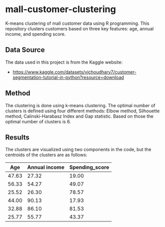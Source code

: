 # mall-customer-clustering
K-means clustering of mall customer data using R programming. This repository clusters customers based on three key features: age, annual income, and spending score.

## Data Source

The data used in this project is from the Kaggle website:

- https://www.kaggle.com/datasets/vjchoudhary7/customer-segmentation-tutorial-in-python?resource=download

## Method

The clustering is done using k-means clustering. The optimal number of clusters is defined using four different methods: Elbow method, Silhouette method, Calinski-Harabasz Index and Gap statistic. Based on those the optimal number of clusters is 6.

## Results

The clusters are visualized using two components in the code, but the centroids of the clusters are as follows:

| Age | Annual income | Spending_score |
|-------|-------|-------|
| 47.63 | 27.32 | 19.00 |
| 56.33 | 54.27 | 49.07 |
| 25.52 | 26.30 | 78.57 |
| 44.00 | 90.13 | 17.93 |
| 32.88 | 86.10 | 81.53 |
| 25.77 | 55.77 | 43.37 |



